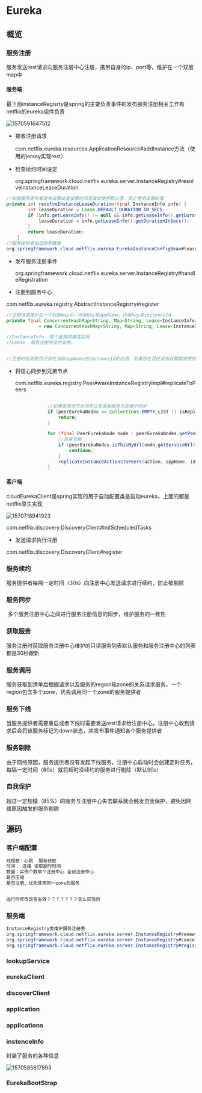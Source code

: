 # Eureka

## 概览

### 服务注册

​	服务发送rest请求向服务注册中心注册，携带自身的ip、port等，维护在一个双层map中

#### 服务端

最下面instanceRegisrty是spring的主要负责事件的发布服务注册相关工作有netflix的eureka组件负责

![1570591647512](instanceRegistry.png)

- 接收注册请求

  com.netflix.eureka.resources.ApplicationResource#addInstance方法（使用的jersey实现rest）

- 检查续约时间设定

  org.springframework.cloud.netflix.eureka.server.InstanceRegistry#resolveInstanceLeaseDuration

```java
//如果服务提供者没有设置或者设置时间无效就使用默认值，反之使用设置的值
private int resolveInstanceLeaseDuration(final InstanceInfo info) {
		int leaseDuration = Lease.DEFAULT_DURATION_IN_SECS;
		if (info.getLeaseInfo() != null && info.getLeaseInfo().getDurationInSecs() > 0) {
			leaseDuration = info.getLeaseInfo().getDurationInSecs();
		}
		return leaseDuration;
	}
//服务提供者设定的参数值
org.springframework.cloud.netflix.eureka.EurekaInstanceConfigBean#leaseExpirationDurationInSeconds
```

- 发布服务注册事件

  org.springframework.cloud.netflix.eureka.server.InstanceRegistry#handleRegistration

-  注册到服务中心

  com.netflix.eureka.registry.AbstractInstanceRegistry#register

  ```java
  //注册信息维护在一个双层map中，外层key是appName，内层key是instenceId
  private final ConcurrentHashMap<String, Map<String, Lease<InstanceInfo>>> registry
              = new ConcurrentHashMap<String, Map<String, Lease<InstanceInfo>>>();
  
  //InstanceInfo  每个服务的属性实例
  //Lease  服务注册状态的实例，
  
  
  //注册时检测是否已存在当前appName的instanceId的应用，如果存在且还没有过期就使用原先存在的InstanceInfo，只需要更新一些属性，否则使用注册请求的InstanceInfo
  ```

  

- 将信心同步到兄弟节点

  com.netflix.eureka.registry.PeerAwareInstanceRegistryImpl#replicateToPeers

  ```java
   
              //如果是其他节点同步过来或者服务为空就不同步		
              if (peerEurekaNodes == Collections.EMPTY_LIST || isReplication) {
                  return;
              }
  
              for (final PeerEurekaNode node : peerEurekaNodes.getPeerEurekaNodes()) {
                  //自身忽略
                  if (peerEurekaNodes.isThisMyUrl(node.getServiceUrl())) {
                      continue;
                  }
                  replicateInstanceActionsToPeers(action, appName, id, info, newStatus, node);
              }
  ```

  

#### 客户端

cloudEurekaClient是spring实现的用于自动配置类是启动eureka，上面的都是netflix原生实现

![1570718941923](clientEureka.png)

com.netflix.discovery.DiscoveryClient#initScheduledTasks



- 发送请求执行注册

com.netflix.discovery.DiscoveryClient#register

### 服务续约

服务提供者每隔一定时间（30s）向注册中心发送请求进行续约，防止被剔除

### 服务同步

​	多个服务注册中心之间进行服务注册信息的同步，维护服务的一致性

### 获取服务

​	服务注册时获取服务注册中心维护的只读服务列表默认服务和服务注册中心的列表都是30秒跟新

### 服务调用

​	服务获取到清单后根据请求以及服务的region和zone的关系请求服务，一个region包含多个zone，优先调用同一个zone的服务提供者

### 服务下线

​	当服务提供者需要重启或者下线时需要发送rest请求给注册中心，注册中心收到请求后会将该服务标记为down状态，并发布事件通知各个服务提供者

### 服务剔除

​	由于网络原因，服务提供者没有发起下线服务，注册中心启动时会创建定时任务，每隔一定时间（60s）就将超时没续约的服务进行剔除（默认90s）

### 自我保护

超过一定规模（85%）的服务与注册中心失去联系就会触发自我保护，避免因网络原因触发的服务剔除

## 源码

### 客户端配置

```java
线程数：心跳  服务获取
时间： 连接 读取超时时间
数量：实例个数单个注册中心 全部注册中心
是否压缩
是否注册、优先使用同一zone的服务


运行时修改是否生效？？？？？？？怎么实现的
```

### 服务端

```java
InstanceRegistry类维护服务注册表
org.springframework.cloud.netflix.eureka.server.InstanceRegistry#renew（）续约
org.springframework.cloud.netflix.eureka.server.InstanceRegistry#cancel（）下线
org.springframework.cloud.netflix.eureka.server.InstanceRegistry#register(com.netflix.appinfo.InstanceInfo, int, boolean) 注册
```







### lookupService

### eurekaClient

### discoverClient

### application

### applications

### instenceInfo

封装了服务的各种信息

![1570585817893](instenceinfo.png)

### EurekaBootStrap